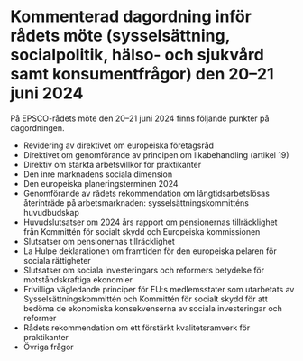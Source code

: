 # Kommenterad dagordning inför rådets möte (sysselsättning, socialpolitik, hälso- och sjukvård samt konsumentfrågor) den  20–21 juni 2024

På EPSCO-rådets möte den 20–21 juni 2024 finns följande punkter på dagordningen.

* Revidering av direktivet om europeiska företagsråd
* Direktivet om genomförande av principen om likabehandling (artikel 19)
* Direktiv om stärkta arbetsvillkor för praktikanter
* Den inre marknadens sociala dimension
* Den europeiska planeringsterminen 2024
* Genomförande av rådets rekommendation om långtidsarbetslösas återinträde på arbetsmarknaden: sysselsättningskommitténs huvudbudskap
* Huvudslutsatser om 2024 års rapport om pensionernas tillräcklighet från Kommittén för socialt skydd och Europeiska kommissionen
* Slutsatser om pensionernas tillräcklighet
* La Hulpe deklarationen om framtiden för den europeiska pelaren för sociala rättigheter
* Slutsatser om sociala investeringars och reformers betydelse för motståndskraftiga ekonomier
* Frivilliga vägledande principer för EU:s medlemsstater som utarbetats av Sysselsättningskommittén och Kommittén för socialt skydd för att bedöma de ekonomiska konsekvenserna av sociala investeringar och reformer
* Rådets rekommendation om ett förstärkt kvalitetsramverk för praktikanter
* Övriga frågor

